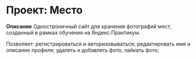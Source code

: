 # Проект: Место

**Описание**
Одностроничный сайт для хранения фотографий мест, созданный в рамках обучения на Яндекс.Практикум. 

Позволяет:
регистрироваться и авторизовываться;
редактировать имя и описание профиля;
удалять и добавлять фото;
лайкать фото;